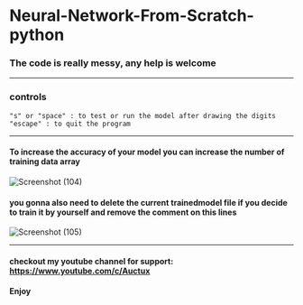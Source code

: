 # Neural-Network-From-Scratch-python
### The code is really messy, any help is welcome

---

### controls
    "s" or "space" : to test or run the model after drawing the digits
    "escape" : to quit the program
---

#### To increase the accuracy of your model you can increase the number of training data array
![Screenshot (104)](https://user-images.githubusercontent.com/48150537/118786823-d3f88800-b8af-11eb-8eac-09310ad2f010.png)

#### you gonna also need to delete the current trainedmodel file if you decide to train it by yourself and remove the comment on this lines
![Screenshot (105)](https://user-images.githubusercontent.com/48150537/118787182-32256b00-b8b0-11eb-9edb-d100af4ccfdd.png)

---

#### checkout my youtube channel for support: https://www.youtube.com/c/Auctux
#### Enjoy
